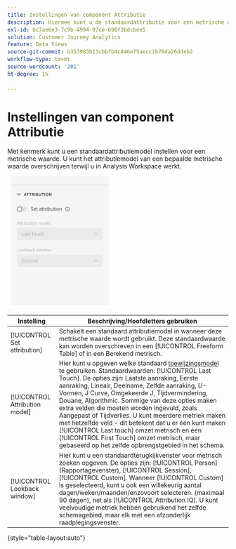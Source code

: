 ```yaml
---
title: Instellingen van component Attributie
description: Hiermee kunt u de standaardattributie voor een metrische waarde instellen.
exl-id: bc7ae6e3-7c9b-4994-97ce-690f3bdcbee5
solution: Customer Journey Analytics
feature: Data Views
source-git-commit: b353983b13cbbfb4c846e75aecc1b78da26ddeb2
workflow-type: tm+mt
source-wordcount: '201'
ht-degree: 1%

---
```


# Instellingen van component Attributie

Met kenmerk kunt u een standaardattributiemodel instellen voor een metrische waarde. U kunt het attributiemodel van een bepaalde metrische waarde overschrijven terwijl u in Analysis Workspace werkt.

![Attributie](../assets/attribution-settings.png)

| Instelling | Beschrijving/Hoofdletters gebruiken |
| --- | --- |
| [!UICONTROL Set attribution] | Schakelt een standaard attributiemodel in wanneer deze metrische waarde wordt gebruikt. Deze standaardwaarde kan worden overschreven in een [!UICONTROL Freeform Table] of in een Berekend metrisch. |
| [!UICONTROL Attribution model] | Hier kunt u opgeven welke standaard [toewijzingsmodel](/help/analysis-workspace/attribution/models.md) te gebruiken. Standaardwaarden: [!UICONTROL Last Touch]. De opties zijn: Laatste aanraking, Eerste aanraking, Lineair, Deelname, Zelfde aanraking, U-Vormen, J Curve, Omgekeerde J, Tijdvermindering, Douane, Algorithmic. Sommige van deze opties maken extra velden die moeten worden ingevuld, zoals Aangepast of Tijdverlies. U kunt meerdere metriek maken met hetzelfde veld - dit betekent dat u er één kunt maken [!UICONTROL Last touch] omzet metrisch en één [!UICONTROL First Touch] omzet metrisch, maar gebaseerd op het zelfde opbrengstgebied in het schema. |
| [!UICONTROL Lookback window] | Hier kunt u een standaardterugkijkvenster voor metrisch zoeken opgeven. De opties zijn: [!UICONTROL Person] (Rapportagevenster), [!UICONTROL Session], [!UICONTROL Custom]. Wanneer [!UICONTROL Custom] is geselecteerd, kunt u ook een willekeurig aantal dagen/weken/maanden/enzovoort selecteren. (maximaal 90 dagen), net als [!UICONTROL Attribution IQ]. U kunt veelvoudige metriek hebben gebruikend het zelfde schemagebied, maar elk met een afzonderlijk raadplegingsvenster. |

{style=&quot;table-layout:auto&quot;}
